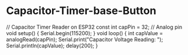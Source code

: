 # Capacitor-Timer-base-Button

// Capacitor Timer Reader on ESP32
const int capPin = 32; // Analog pin
void setup() {
Serial.begin(115200);
}
void loop() {
int capValue = analogRead(capPin);
Serial.print("Capacitor Voltage Reading: ");
Serial.println(capValue);
delay(200);
}
